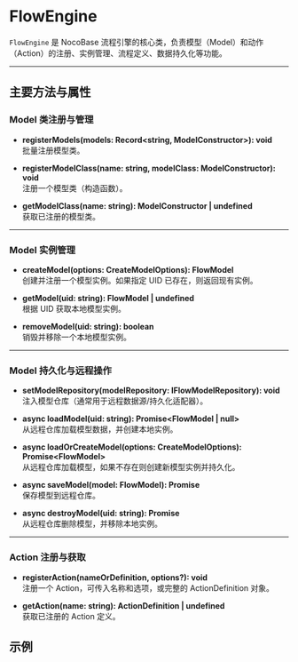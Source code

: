 # FlowEngine

`FlowEngine` 是 NocoBase 流程引擎的核心类，负责模型（Model）和动作（Action）的注册、实例管理、流程定义、数据持久化等功能。

---

## 主要方法与属性

### Model 类注册与管理

- **registerModels(models: Record<string, ModelConstructor>): void**  
  批量注册模型类。

- **registerModelClass(name: string, modelClass: ModelConstructor): void**  
  注册一个模型类（构造函数）。

- **getModelClass(name: string): ModelConstructor | undefined**  
  获取已注册的模型类。

---

### Model 实例管理

- **createModel(options: CreateModelOptions): FlowModel**  
  创建并注册一个模型实例。如果指定 UID 已存在，则返回现有实例。

- **getModel(uid: string): FlowModel | undefined**  
  根据 UID 获取本地模型实例。

- **removeModel(uid: string): boolean**  
  销毁并移除一个本地模型实例。

---

### Model 持久化与远程操作

- **setModelRepository(modelRepository: IFlowModelRepository): void**  
  注入模型仓库（通常用于远程数据源/持久化适配器）。

- **async loadModel(uid: string): Promise<FlowModel \| null>**  
  从远程仓库加载模型数据，并创建本地实例。

- **async loadOrCreateModel(options: CreateModelOptions): Promise\<FlowModel\>**  
  从远程仓库加载模型，如果不存在则创建新模型实例并持久化。

- **async saveModel(model: FlowModel): Promise<any>**  
  保存模型到远程仓库。

- **async destroyModel(uid: string): Promise<boolean>**  
  从远程仓库删除模型，并移除本地实例。

---

### Action 注册与获取

- **registerAction(nameOrDefinition, options?): void**  
  注册一个 Action，可传入名称和选项，或完整的 ActionDefinition 对象。

- **getAction(name: string): ActionDefinition \| undefined**  
  获取已注册的 Action 定义。

## 示例

<code src="./demos/quickstart.tsx"></code>
